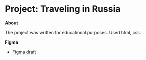 # Project: Traveling in Russia

**About**

The project was written for educational purposes. Used html, css.

**Figma**

- [Figma draft](https://www.figma.com/file/5S2WSbEFL6awjVWJ0NWL8Q/Sprint-3_-Russia-_-desktop-mobile?node-id=28503%3A0)
